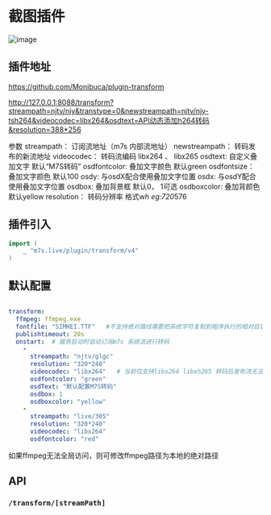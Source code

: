 # 截图插件
![image](https://github.com/erroot/plugin-transform/blob/master/result1.jpg)


## 插件地址

https://github.com/Monibuca/plugin-transform


http://127.0.0.1:8088/transform?streampath=njtv/njy&transtype=0&newstreampath=njtv/njy-tsh264&videocodec=libx264&osdtext=API动态添加h264转码&resolution=388*256

参数
streampath： 订阅流地址（m7s 内部流地址）
newstreampath：  转码发布的新流地址
videocodec： 转码流编码 libx264 、 libx265
osdtext:  自定义叠加文字 默认“M7S转码”
osdfontcolor: 叠加文字颜色  默认green
osdfontsize： 叠加文字颜色  默认100
osdy: 与osdX配合使用叠加文字位置
osdx: 与osdY配合使用叠加文字位置
osdbox: 叠加背景框  默认0， 1可选
osdboxcolor: 叠加背颜色  默认yellow
resolution： 转码分辨率 格式w*h  eg:720*576


## 插件引入
```go
import (
    _ "m7s.live/plugin/transform/v4"
)
```
## 默认配置

```yaml

transform: 
  ffmpeg: ffmpeg.exe
  fontfile: "SIMHEI.TTF"   #不支持绝对路线需要把系统字符复制到程序执行的相对目录下原因未知
  publishtimeout: 20s 
  onstart:  # 服务启动时自动订阅m7s 系统流进行转码
    -
      streampath: "njtv/glgc"
      resolution: "320*240"
      videocodec: "libx264"   # 当前仅支持libx264 libxh265 转码后发布流无法播放，
      osdfontcolor: "green"
      osdText: "默认配置M7S转码"
      osdbox: 1
      osdboxcolor: "yellow"
    -
      streampath: "live/305"
      resolution: "320*240"
      videocodec: "libx264"
      osdfontcolor: "red"
```
如果ffmpeg无法全局访问，则可修改ffmpeg路径为本地的绝对路径
## API

### `/transform/[streamPath]`


